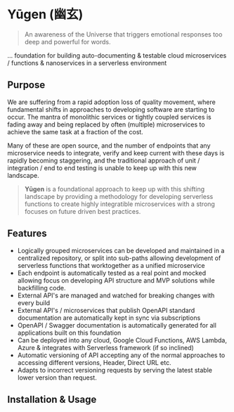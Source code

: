 # Yūgen (幽玄)

>An awareness of the Universe that triggers emotional responses too deep and powerful for words.


… foundation for building auto-documenting & testable cloud microservices / functions & nanoservices in a serverless environment

## Purpose

We are suffering from a rapid adoption loss of quality movement, where fundamental shifts in approaches to developing software are starting to occur. The mantra of monolithic services or tightly coupled services is fading away and being replaced by often (multiple) microservices to achieve the same task at a fraction of the cost.

Many of these are open source, and the number of endpoints that any microservice needs to integrate, verify and keep current with these days is rapidly becoming staggering, and the traditional approach of unit / integration / end to end testing is unable to keep up with this new landscape.

>**Yūgen** is a foundational approach to keep up with this shifting landscape by providing a methodology for developing serverless functions to create highly integratible microservices with a strong focuses on future driven best practices.

## Features

- Logically grouped microservices can be developed and maintained in a centralized repository, or split into sub-paths allowing development of serverless functions that worktogether as a unified microservice
- Each endpoint is automatically tested as a real point and mocked allowing focus on developing API structure and MVP solutions while backfilling code.
- External API's are managed and watched for breaking changes with every build
- External API's / microservices that publish OpenAPI standard documentation are automatically kept in sync via subscriptions
- OpenAPI / Swagger documentation is automatically generated for all applications built on this foundation
- Can be deployed into any cloud, Google Cloud Functions, AWS Lambda, Azure & integrates with Serverless framework (if so inclined)
- Automatic versioning of API accepting any of the normal approaches to accessing different versions, Header, Direct URL etc.
- Adapts to incorrect versioning requests by serving the latest stable lower version than request.

## Installation & Usage
